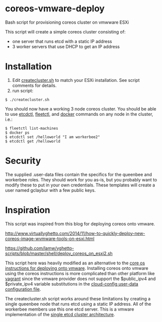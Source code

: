 coreos-vmware-deploy
====================

Bash script for provisioning coreos cluster on vmwware ESXi

This script will create a simple coreos cluster consisting of:
- one server that runs etcd with a static IP address
- 3 worker servers that use DHCP to get an IP address

# Installation

1. Edit [createcluster.sh](https://github.com/gclayburg/coreos-vmware-deploy/blob/master/createcluster.sh) to match your ESXi installation.  See script comments for details.
2. run script:
```
$ ./createcluster.sh
```

You should now have a working 3 node coreos cluster.  You should be able to use [etcdctl](https://github.com/coreos/etcdctl#etcdctl), [fleetctl](https://coreos.com/docs/launching-containers/launching/fleet-using-the-client/), and [docker](https://www.docker.com/) commands on any node in the cluster, i.e.:

```
$ fleetctl list-machines
$ docker ps
$ etcdctl set /helloworld "I am workerbee2"
$ etcdctl get /helloworld
```

# Security

The supplied .user-data files contain the specifics for the queenbee and workerbee roles.  They should work for you as-is, but you probably want to modify these to put in your own credentials.  These templates will create a user named gclaybur with a few public keys.


# Inspiration

This script was inspired from this blog for deploying coreos onto vmware.

http://www.virtuallyghetto.com/2014/11/how-to-quickly-deploy-new-coreos-image-wvmware-tools-on-esxi.html

https://github.com/lamw/vghetto-scripts/blob/master/shell/deploy_coreos_on_esxi2.sh


This script here was heavily modified as an alternative to the [core os instructions for deploying onto vmware](https://coreos.com/docs/running-coreos/platforms/vmware/).
Installing coreos onto vmware using the coreos instructions is more complicated than other platform like [vagrant](https://coreos.com/docs/running-coreos/platforms/vagrant/) since the vmware provider does not support the $public_ipv4 and $private_ipv4 variable substitutions in the [cloud-config user-data configuration file](https://coreos.com/docs/cluster-management/setup/cloudinit-cloud-config/).

The createcluster.sh script works around these limitations by creating a single queenbee node that runs etcd using a static IP address.  All of the workerbee members use this one etcd server.  This is a vmware implementation of the [single etcd cluster architecture](https://coreos.com/docs/cluster-management/setup/cluster-architectures/#easy-development/testing-cluster).


